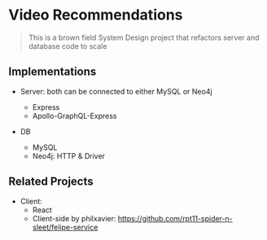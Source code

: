 # Video Recommendations

> This is a brown field System Design project that refactors server and database code to scale

## Implementations
- Server: both can be connected to either MySQL or Neo4j
  - Express
  - Apollo-GraphQL-Express

- DB
  - MySQL
  - Neo4j: HTTP & Driver

## Related Projects
- Client:
  - React
  - Client-side by philxavier: https://github.com/rpt11-spider-n-sleet/felipe-service
  
